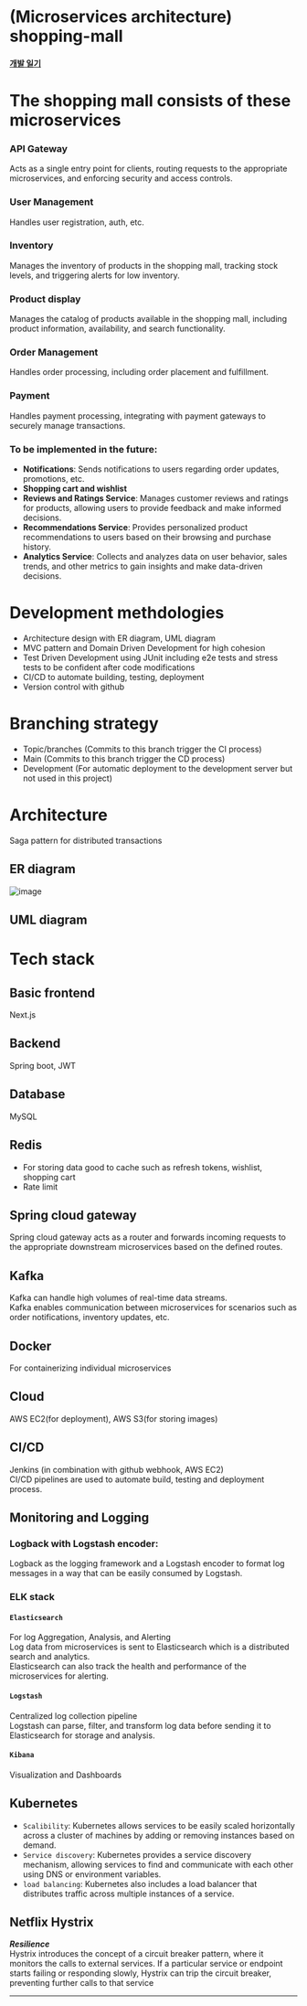 # (Microservices architecture) shopping-mall
#### [개발 일기](https://github.com/vacu9708/Shopping-mall/tree/main/%EA%B0%9C%EB%B0%9C%20%EC%9D%BC%EA%B8%B0)

# The shopping mall consists of these microservices
### API Gateway
Acts as a single entry point for clients, routing requests to the appropriate microservices, and enforcing security and access controls.
### User Management
Handles user registration, auth, etc.
### Inventory
Manages the inventory of products in the shopping mall, tracking stock levels, and triggering alerts for low inventory.
### Product display
Manages the catalog of products available in the shopping mall, including product information, availability, and search functionality.
### Order Management
Handles order processing, including order placement and fulfillment.
### Payment
Handles payment processing, integrating with payment gateways to securely manage transactions.

### To be implemented in the future:
- **Notifications**: Sends notifications to users regarding order updates, promotions, etc.
- **Shopping cart and wishlist**
- **Reviews and Ratings Service**: Manages customer reviews and ratings for products, allowing users to provide feedback and make informed decisions.
- **Recommendations Service**: Provides personalized product recommendations to users based on their browsing and purchase history.
- **Analytics Service**: Collects and analyzes data on user behavior, sales trends, and other metrics to gain insights and make data-driven decisions.

# Development methdologies
- Architecture design with ER diagram, UML diagram
- MVC pattern and Domain Driven Development for high cohesion
- Test Driven Development using JUnit including e2e tests and stress tests to be confident after code modifications
- CI/CD to automate building, testing, deployment
- Version control with github

# Branching strategy
- Topic/branches (Commits to this branch trigger the CI process)
- Main (Commits to this branch trigger the CD process)
- Development (For automatic deployment to the development server but not used in this project)
 
# Architecture
Saga pattern for distributed transactions

## ER diagram
![image](https://github.com/vacu9708/Shopping-mall/assets/67142421/413f145a-d3f4-460b-9126-63f2ee62c6bf)

## UML diagram


# Tech stack
## Basic frontend
Next.js

## Backend
Spring boot, JWT

## Database
MySQL

## Redis
- For storing data good to cache such as refresh tokens, wishlist, shopping cart
- Rate limit

## Spring cloud gateway
Spring cloud gateway acts as a router and forwards incoming requests to the appropriate downstream microservices based on the defined routes.

## Kafka
Kafka can handle high volumes of real-time data streams.<br>
Kafka enables communication between microservices for scenarios such as order notifications, inventory updates, etc.

## Docker
For containerizing individual microservices

## Cloud
AWS EC2(for deployment), AWS S3(for storing images)

## CI/CD
Jenkins (in combination with github webhook, AWS EC2)<br>
CI/CD pipelines are used to automate build, testing and deployment process.

## Monitoring and Logging
### Logback with Logstash encoder:
Logback as the logging framework and a Logstash encoder to format log messages in a way that can be easily consumed by Logstash.

### ELK stack
#### `Elasticsearch`
For log Aggregation, Analysis, and Alerting<br>
Log data from microservices is sent to Elasticsearch which is a distributed search and analytics.<br>
Elasticsearch can also track the health and performance of the microservices for alerting.

#### `Logstash`
Centralized log collection pipeline<br>
Logstash can parse, filter, and transform log data before sending it to Elasticsearch for storage and analysis.

#### `Kibana`
Visualization and Dashboards

## Kubernetes
- `Scalibility`: Kubernetes allows services to be easily scaled horizontally across a cluster of machines by adding or removing instances based on demand.
- `Service discovery`: Kubernetes provides a service discovery mechanism, allowing services to find and communicate with each other using DNS or environment variables.
- `load balancing`: Kubernetes also includes a load balancer that distributes traffic across multiple instances of a service.

## Netflix Hystrix
***Resilience***<br>
Hystrix introduces the concept of a circuit breaker pattern, where it monitors the calls to external services. If a particular service or endpoint starts failing or responding slowly, Hystrix can trip the circuit breaker, preventing further calls to that service

---
